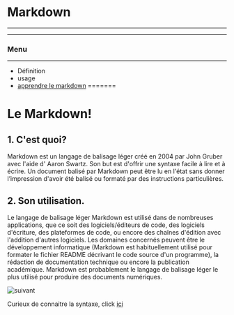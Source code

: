 # Markdown
*****************

*****************
### Menu 
*****************

* Définition
* usage
* [apprendre le markdown](/markdown2.md)
=======
# Le Markdown!

## 1. C'est quoi? 


Markdown est un langage de balisage léger créé en 2004 par John Gruber avec l'aide d' Aaron Swartz. Son but est d'offrir une syntaxe facile à lire et à écrire. Un document balisé par Markdown peut être lu en l'état sans donner l’impression d'avoir été balisé ou formaté par des instructions particulières.

## 2. Son utilisation.

Le langage de balisage léger Markdown est utilisé dans de nombreuses applications, que ce soit des logiciels/éditeurs de code, des logiciels d'écriture, des plateformes de code, ou encore des chaînes d'édition avec l'addition d'autres logiciels. Les domaines concernés peuvent être le développement informatique (Markdown est habituellement utilisé pour formater le fichier README décrivant le code source d'un programme), la rédaction de documentation technique ou encore la publication académique. Markdown est probablement le langage de balisage léger le plus utilisé pour produire des documents numériques.


![suivant](https://media.giphy.com/media/a5viI92PAF89q/200w_d.gif)

Curieux de connaitre la syntaxe, click [ici](/markdown2.md)
